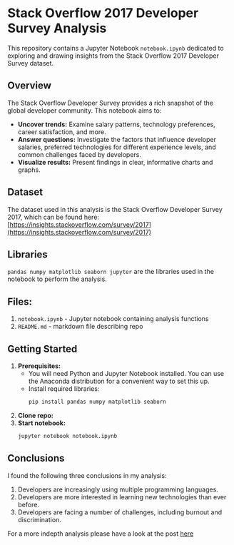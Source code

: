 # Stack Overflow 2017 Developer Survey Analysis

This repository contains a Jupyter Notebook `notebook.ipynb` dedicated to exploring and drawing insights from the Stack Overflow 2017 Developer Survey dataset.

## Overview

The Stack Overflow Developer Survey provides a rich snapshot of the global developer community. This notebook aims to:

* **Uncover trends:**  Examine salary patterns, technology preferences, career satisfaction, and more.
* **Answer questions:** Investigate the factors that influence developer salaries, preferred technologies for different experience levels, and common challenges faced by developers.
* **Visualize results:**  Present findings in clear, informative charts and graphs.

## Dataset

The dataset used in this analysis is the Stack Overflow Developer Survey 2017, which can be found here: [https://insights.stackoverflow.com/survey/2017](https://insights.stackoverflow.com/survey/2017)

## Libraries
```pandas numpy matplotlib seaborn jupyter``` are the libraries used in the notebook to perform the analysis.

## Files:
1. `notebook.ipynb` - Jupyter notebook containing analysis functions
2. `README.md` - markdown file describing repo

## Getting Started
1. **Prerequisites:**
    * You will need Python and Jupyter Notebook installed. You can use the Anaconda distribution for a convenient way to set this up.
    * Install required libraries:
      ```bash
      pip install pandas numpy matplotlib seaborn 
      ```
2. **Clone repo:**
3. **Start notebook:**
      ```bash
      jupyter notebook notebook.ipynb
      ```
   
## Conclusions

I found the following three conclusions in my analysis:
1. Developers are increasingly using multiple programming languages.
2. Developers are more interested in learning new technologies than ever before.
3. Developers are facing a number of challenges, including burnout and discrimination.

For a more indepth analysis please have a look at the post [here]()